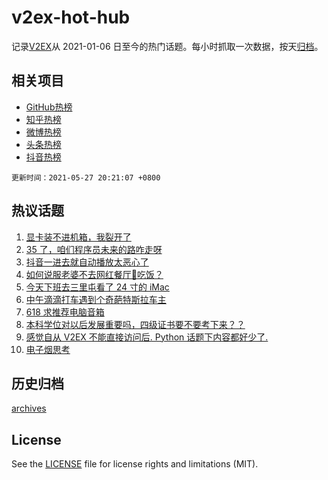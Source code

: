 # v2ex-hot-hub

 记录[V2EX](https://www.v2ex.com/)从 2021-01-06 日至今的热门话题。每小时抓取一次数据，按天[归档](archives)。
 
 ## 相关项目

- [GitHub热榜](https://github.com/snaildev/github-hot-hub)
- [知乎热榜](https://github.com/snaildev/zhihu-hot-hub)
- [微博热榜](https://github.com/snaildev/weibo-hot-hub)
- [头条热榜](https://github.com/snaildev/toutiao-hot-hub)
- [抖音热榜](https://github.com/snaildev/douyin-hot-hub)


 `更新时间：2021-05-27 20:21:07 +0800`

## 热议话题

1. [显卡装不进机箱，我裂开了](https://www.v2ex.com/t/779452)
1. [35 了，咱们程序员未来的路咋走呀](https://www.v2ex.com/t/779479)
1. [抖音一进去就自动播放太恶心了](https://www.v2ex.com/t/779511)
1. [如何说服老婆不去网红餐厅🍴吃饭？](https://www.v2ex.com/t/779502)
1. [今天下班去三里屯看了 24 寸的 iMac](https://www.v2ex.com/t/779433)
1. [中午滴滴打车遇到个奇葩特斯拉车主](https://www.v2ex.com/t/779566)
1. [618 求推荐电脑音箱](https://www.v2ex.com/t/779473)
1. [本科学位对以后发展重要吗，四级证书要不要考下来？？](https://www.v2ex.com/t/779483)
1. [感觉自从 V2EX 不能直接访问后. Python 话题下内容都好少了.](https://www.v2ex.com/t/779432)
1. [电子烟思考](https://www.v2ex.com/t/779513)

## 历史归档

[archives](archives)

## License

See the [LICENSE](LICENSE) file for license rights and limitations (MIT).
